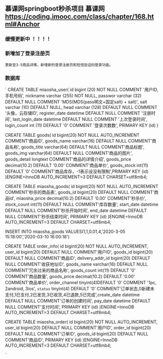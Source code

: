 ## 慕课网springboot秒杀项目 慕课网 https://coding.imooc.com/class/chapter/168.html#Anchor 
### 缓慢更新中 ！！！！ 
### 新增加了登录注册页
` 更新至3-5商品详情，新增新的登录注册页和短信验证码登录功能。 `
### 数据库
` 
CREATE TABLE miaosha_user(
id bigint (20) NOT NULL COMMENT '用户ID,手机号码',
nickname varchar (255) NOT NULL,
passwor varchar (32) DEFAULT NULL COMMENT 'MDS(MDS(pass明文+固定salt) + salt)',
salt varchar (10) DEFAULT NULL,
head varchar (128) DEFAULT NULL COMMENT '头像，云存储ID',
register_date datetime DEFAULT NULL COMMENT '注册时间', 
last_login_date datetime DEFAULT NULL COMMENT '上次登录时间',
login_count int (11) DEFAULT '0' COMMENT '登录次数数',
PRIMARY KEY (id)
)

CREATE TABLE goods(
id bigint(20) NOT NULL AUTO_INCREMENT COMMENT'商品ID',
goods_name varchar(16) DEFAULT NULL COMMENT'商品名称',
goods_title varchar(64) DEFAULT NULL COMMENT'商品标题',
goods_img varchar(64) DEFAULT NULL COMMENT'商品的图片',
goods_detail longtext COMMENT'商品的详情介绍',
goods_price decimal(10.2) DEFAULT '0.00' COMMENT'商品单价',
goods_stock int(11) DEFAULT '0' COMMENT'商品库存，-1表示设没有限制',PRIMARY KEY (id)
)ENGINE=InnoDB AUTO_INCREMENT=3 DEFAULT CHARSET=utf8mb4;

CREATE TABLE miaosha_goods(
id bigint(20) NOT NULL AUTO_INCREMENT COMMENT'秒杀的商品表',
goods_id bigint(20) DEFAULT NULL COMMENT'商品ld',
miaosha_price decimal(10.2) DEFAULT '0.00' COMMENT'秒杀价',
stock_count int(11) DEFAULT NULL COMMENT'库存数量',
start_date datetime DEFAULT NULL COMMENT'秒杀开始时间',
end_date datetime DEFAULT NULL COMMENT'秒杀结束时间',
PRIMARY KEY (id)
)ENGINE=InnoDB AUTO_INCREMENT=3 DEFAULT CHARSET=utf8mb4;

INSERT INTO miaosha_goods VALUES(1,1,0.01,4,'2020-3-05 15:18:00','2020-03-10 16:00:18')


CREATE TABLE order_info(
id bigint(20) NOT NULL AUTO_INCREMENT,
user_id bigint(20) DEFAULT NULL COMMENT'用户ID',
goods_id bigint(20) DEFAULT NULL COMMENT'商品ID',
delivery_addr_id bigint(20) DEFAULT NULL COMMENT'收获地址ID',
goods_name varchar(16) DEFAULT NULL COMMENT'冗余过来的商品名称',
goods_count int(11) DEFAULT '0' COMMENT'商品数量',
goods_price decimal(10.2) DEFAULT '0.00' COMMENT'商品单价',
order_channel tinyint(4)DEFAULT '0' COMMENT '1pc, 2android, 3ios', `status` tinyint(4) DEFAULT '0' COMMENT'订单状态,0新建未支付,1已支付,2已发货,3已收货,4已退款,5已完成',create_date datetime DEFAULT NULL COMMENT'订单的创建时间',
pay_date datetime DEFAULT NULL COMMENT'支付时间',
PRIMARY KEY (id)
)ENGINE=InnoDB AUTO_INCREMENT=3 DEFAULT CHARSET=utf8mb4;

CREATE TABLE miaosha_order(
id bigint(20) NOT NULL AUTO_INCREMENT,
user_id bigint(20) DEFAULT NULL COMMENT'用户ID',
order_id bigint(20) DEFAULT NULL COMMENT'订单ID',
goods_id bigint(20) DEFAULT NULL COMMENT'商品ID',
PRIMARY KEY (id)
)ENGINE=InnoDB AUTO_INCREMENT=3 DEFAULT CHARSET=utf8mb4;


`
